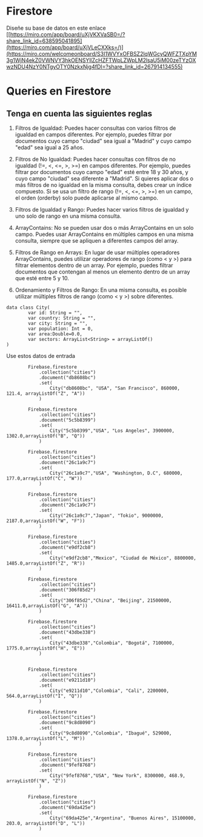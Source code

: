 # Firestore

Diseñe su base de datos en este enlace <br>
[[https://miro.com/app/board/uXjVKXVaSB0=/?share_link_id=638595041895](https://miro.com/app/board/uXjVLeCXXks=/)](https://miro.com/welcomeonboard/S3I1WVYxOFBSZ2lqWGcyQWFZTXpYM3g1WjN4ekZ0VWNVY3hkOENSYllZcHZFTWpLZWpLM2lsaU5iM00zeTYzOXwzNDU4NzY0NTgyOTY0NzkxNjg4fDI=?share_link_id=267914134555)

# Queries en Firestore


## Tenga en cuenta las siguientes reglas
1. Filtros de Igualdad:
Puedes hacer consultas con varios filtros de igualdad en campos diferentes. Por ejemplo, puedes filtrar por documentos cuyo campo "ciudad" sea igual a "Madrid" y cuyo campo "edad" sea igual a 25 años.

2. Filtros de No Igualdad:
Puedes hacer consultas con filtros de no igualdad (!=, <, <=, >, >=) en campos diferentes. Por ejemplo, puedes filtrar por documentos cuyo campo "edad" esté entre 18 y 30 años, y cuyo campo "ciudad" sea diferente a "Madrid".
Si quieres aplicar dos o más filtros de no igualdad en la misma consulta, debes crear un índice compuesto.
Si se usa un filtro de rango (!=, <, <=, >, >=) en un campo, el orden (orderby) solo puede aplicarse al mismo campo.

3. Filtros de Igualdad y Rango:
Puedes hacer varios filtros de igualdad y uno solo de rango en una misma consulta.

4. ArrayContains:
No se pueden usar dos o más ArrayContains en un solo campo. Puedes usar ArrayContains en múltiples campos en una misma consulta, siempre que se apliquen a diferentes campos del array.

5. Filtros de Rango en Arrays:
En lugar de usar múltiples operadores ArrayContains, puedes utilizar operadores de rango (como < y >) para filtrar elementos dentro de un array. Por ejemplo, puedes filtrar documentos que contengan al menos un elemento dentro de un array que esté entre 5 y 10.

6. Ordenamiento y Filtros de Rango:
En una misma consulta, es posible utilizar múltiples filtros de rango (como < y >) sobre diferentes.

```
data class City(
        var id: String = "",
        var country: String = "",
        var city: String = "",
        var population: Int = 0,
        var area:Double=0.0,
        var sectors: ArrayList<String> = arrayListOf()
)
```

Use estos datos de entrada
```
        Firebase.firestore
            .collection("cities")
            .document("db8608bc")
            .set(
                City("db8608bc", "USA", "San Francisco", 860000, 121.4, arrayListOf("Z", "A"))
            )

        Firebase.firestore
            .collection("cities")
            .document("5c5b8399")
            .set(
                City("5c5b8399","USA", "Los Angeles", 3900000,  1302.0,arrayListOf("B", "Q"))
            )

        Firebase.firestore
            .collection("cities")
            .document("26c1a9c7")
            .set(
                City("26c1a9c7","USA", "Washington, D.C", 680000, 177.0,arrayListOf("C", "W"))
            )

        Firebase.firestore
            .collection("cities")
            .document("26c1a9c7")
            .set(
                City("26c1a9c7","Japan", "Tokio", 9000000, 2187.0,arrayListOf("W", "F"))
            )

        Firebase.firestore
            .collection("cities")
            .document("e9df2cb8")
            .set(
                City("e9df2cb8","Mexico", "Ciudad de México", 8800000, 1485.0,arrayListOf("Z", "R"))
            )

        Firebase.firestore
            .collection("cities")
            .document("306f85d2")
            .set(
                City("306f85d2","China", "Beijing", 21500000, 16411.0,arrayListOf("G", "A"))
            )

        Firebase.firestore
            .collection("cities")
            .document("43dbe338")
            .set(
                City("43dbe338","Colombia", "Bogotá", 7100000, 1775.0,arrayListOf("H", "E"))
            )


        Firebase.firestore
            .collection("cities")
            .document("e9211d10")
            .set(
                City("e9211d10","Colombia", "Cali", 2200000, 564.0,arrayListOf("I", "Q"))
            )

        Firebase.firestore
            .collection("cities")
            .document("9c8d8090")
            .set(
                City("9c8d8090","Colombia", "Ibagué", 529000, 1378.0,arrayListOf("L", "M"))
            )

        Firebase.firestore
            .collection("cities")
            .document("9fef8768")
            .set(
                City("9fef8768","USA", "New York", 8300000, 468.9, arrayListOf("N", "Z"))
            )

        Firebase.firestore
            .collection("cities")
            .document("69da425e")
            .set(
                City("69da425e","Argentina", "Buenos Aires", 15100000, 203.0, arrayListOf("D", "L"))
            )


```

